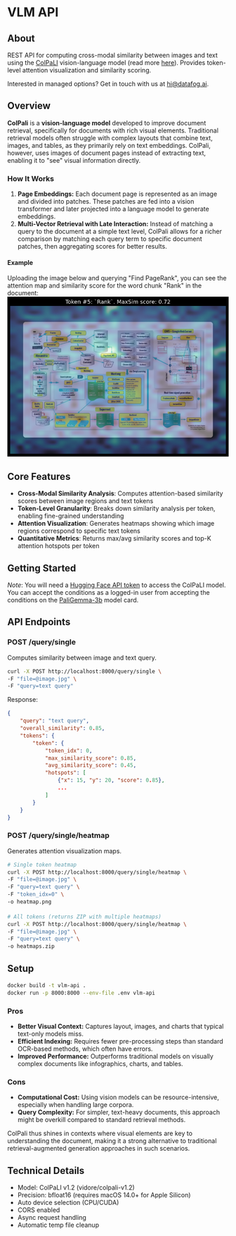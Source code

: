# VLM API

## About

REST API for computing cross-modal similarity between images and text using the [ColPaLI](https://huggingface.co/vidore/colpali-v1.2) vision-language model (read more [here](https://huggingface.co/blog/manu/colpali)). Provides token-level attention visualization and similarity scoring.

Interested in managed options? Get in touch with us at hi@datafog.ai. 

## Overview
**ColPali** is a **vision-language model** developed to improve document retrieval, specifically for documents with rich visual elements. Traditional retrieval models often struggle with complex layouts that combine text, images, and tables, as they primarily rely on text embeddings. ColPali, however, uses images of document pages instead of extracting text, enabling it to "see" visual information directly.

### How It Works
1. **Page Embeddings:** Each document page is represented as an image and divided into patches. These patches are fed into a vision transformer and later projected into a language model to generate embeddings.
2. **Multi-Vector Retrieval with Late Interaction:** Instead of matching a query to the document at a simple text level, ColPali allows for a richer comparison by matching each query term to specific document patches, then aggregating scores for better results.


#### Example
Uploading the image below and querying "Find PageRank", you can see the attention map and similarity score for the word chunk "Rank" in the document:
![example](example.png)

## Core Features

- **Cross-Modal Similarity Analysis**: Computes attention-based similarity scores between image regions and text tokens
- **Token-Level Granularity**: Breaks down similarity analysis per token, enabling fine-grained understanding
- **Attention Visualization**: Generates heatmaps showing which image regions correspond to specific text tokens
- **Quantitative Metrics**: Returns max/avg similarity scores and top-K attention hotspots per token

## Getting Started

*Note*: You will need a [Hugging Face API token](https://huggingface.co/settings/tokens) to access the ColPaLI model.  You can accept the conditions as a logged-in user from accepting the conditions on the [PaliGemma-3b](https://huggingface.co/google/paligemma-3b-mix-448) model card. 

## API Endpoints

### POST /query/single
Computes similarity between image and text query.

```bash
curl -X POST http://localhost:8000/query/single \
-F "file=@image.jpg" \
-F "query=text query"
```

Response:
```json
{
    "query": "text query",
    "overall_similarity": 0.85,
    "tokens": {
        "token": {
            "token_idx": 0,
            "max_similarity_score": 0.85,
            "avg_similarity_score": 0.45,
            "hotspots": [
                {"x": 15, "y": 20, "score": 0.85},
                ...
            ]
        }
    }
}
```

### POST /query/single/heatmap
Generates attention visualization maps.

```bash
# Single token heatmap
curl -X POST http://localhost:8000/query/single/heatmap \
-F "file=@image.jpg" \
-F "query=text query" \
-F "token_idx=0" \
-o heatmap.png

# All tokens (returns ZIP with multiple heatmaps)
curl -X POST http://localhost:8000/query/single/heatmap \
-F "file=@image.jpg" \
-F "query=text query" \
-o heatmaps.zip
```

## Setup

```bash
docker build -t vlm-api .
docker run -p 8000:8000 --env-file .env vlm-api
```



### Pros
- **Better Visual Context:** Captures layout, images, and charts that typical text-only models miss.
- **Efficient Indexing:** Requires fewer pre-processing steps than standard OCR-based methods, which often have errors.
- **Improved Performance:** Outperforms traditional models on visually complex documents like infographics, charts, and tables.

### Cons
- **Computational Cost:** Using vision models can be resource-intensive, especially when handling large corpora.
- **Query Complexity:** For simpler, text-heavy documents, this approach might be overkill compared to standard retrieval methods.

ColPali thus shines in contexts where visual elements are key to understanding the document, making it a strong alternative to traditional retrieval-augmented generation approaches in such scenarios.

## Technical Details

- Model: ColPaLI v1.2 (vidore/colpali-v1.2)
- Precision: bfloat16 (requires macOS 14.0+ for Apple Silicon)
- Auto device selection (CPU/CUDA)
- CORS enabled
- Async request handling
- Automatic temp file cleanup